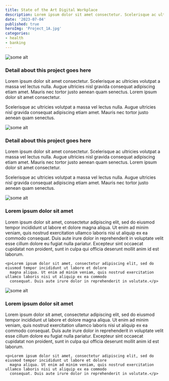 ```yaml
---
title: State of the Art Digital Workplace
description: Lorem ipsum dolor sit amet consectetur. Scelerisque ac ultricies volutpat a massa vel lectus nulla. Augue ultricies nisl gravida consequat adipiscing etiam amet. Mauris nec tortor justo aenean quam senectus.
date: '2023-07-04'
published: true
heroImg: 'Project_1A.jpg'
categories:
- health
- banking
---
```


<script>
    import { base } from "$app/paths";
    import ComboLeft from "../componets/templates/ComboLeft.svelte";
    import ComboRight from "../componets/templates/ComboRight.svelte";
    import TwoCols from "../componets/templates/TwoCols.svelte";
    import Divider from "../componets/templates/Divider.svelte";
    import Numbers from "../componets/sections/Numbers.svelte";
    import LikeWhatYouSee from "../componets/sections/LikeWhatYouSee.svelte";
</script>

<ComboRight>
<div class="image">
    <img src="{base}/images/Project_1B.jpg" alt="some alt"/>
</div>
<div class="textBox">
    <div>
        <h3><span class="brandTitle">Detail about this project goes here</span></h3>
        <p>Lorem ipsum dolor sit amet consectetur. Scelerisque ac ultricies volutpat a massa vel lectus nulla. Augue ultricies nisl gravida consequat adipiscing etiam amet. Mauris nec tortor justo aenean quam senectus.  Lorem ipsum dolor sit amet consectetur.</p>
        <p>Scelerisque ac ultricies volutpat a massa vel lectus nulla. Augue ultricies nisl gravida consequat adipiscing etiam amet. Mauris nec tortor justo aenean quam senectus.</p>
    </div>
</div>
</ComboRight>

<Divider/>

<ComboLeft>
<div class="image">
    <img src="{base}/images/Project_1A-long.jpg" alt="some alt"/>
</div>
<div class="textBox">
    <div>
        <h3><span class="brandTitle">Detail about this project goes here</span></h3>
        <p>Lorem ipsum dolor sit amet consectetur. Scelerisque ac ultricies volutpat a massa vel lectus nulla. Augue ultricies nisl gravida consequat adipiscing etiam amet. Mauris nec tortor justo aenean quam senectus.  Lorem ipsum dolor sit amet consectetur.</p>
        <p>Scelerisque ac ultricies volutpat a massa vel lectus nulla. Augue ultricies nisl gravida consequat adipiscing etiam amet. Mauris nec tortor justo aenean quam senectus.</p>
    </div>
</div>
</ComboLeft>

<TwoCols direction="reverse" title="Intelligent Search (img Right)">
<div>
    <img src="{base}/images/square-face.jpg" alt="some alt"/>
</div>
<div>
    <h3>Lorem ipsum dolor sit amet</h3>
    <p>Lorem ipsum dolor sit amet, consectetur adipiscing elit, sed do eiusmod tempor incididunt ut labore et dolore
      magna aliqua. Ut enim ad minim veniam, quis nostrud exercitation ullamco laboris nisi ut aliquip ex ea commodo
      consequat. Duis aute irure dolor in reprehenderit in voluptate velit esse cillum dolore eu fugiat nulla
      pariatur. Excepteur sint occaecat cupidatat non proident, sunt in culpa qui officia deserunt mollit anim id
      est laborum.</p>
    
    <p>Lorem ipsum dolor sit amet, consectetur adipiscing elit, sed do eiusmod tempor incididunt ut labore et dolore
      magna aliqua. Ut enim ad minim veniam, quis nostrud exercitation ullamco laboris nisi ut aliquip ex ea commodo
      consequat. Duis aute irure dolor in reprehenderit in volutate.</p>
</div>
</TwoCols>

<Divider/>

<Numbers/>

<TwoCols direction="" title="Intelligent Search (img Left)">
<div>
    <img src="{base}/images/image-44.jpg" alt="some alt"/>
</div>
<div>
    <h3>Lorem ipsum dolor sit amet</h3>
    <p>Lorem ipsum dolor sit amet, consectetur adipiscing elit, sed do eiusmod tempor incididunt ut labore et dolore
      magna aliqua. Ut enim ad minim veniam, quis nostrud exercitation ullamco laboris nisi ut aliquip ex ea commodo
      consequat. Duis aute irure dolor in reprehenderit in voluptate velit esse cillum dolore eu fugiat nulla
      pariatur. Excepteur sint occaecat cupidatat non proident, sunt in culpa qui officia deserunt mollit anim id
      est laborum.</p>

    <p>Lorem ipsum dolor sit amet, consectetur adipiscing elit, sed do eiusmod tempor incididunt ut labore et dolore
      magna aliqua. Ut enim ad minim veniam, quis nostrud exercitation ullamco laboris nisi ut aliquip ex ea commodo
      consequat. Duis aute irure dolor in reprehenderit in volutate.</p>
</div>
</TwoCols>

<Divider/>

<LikeWhatYouSee/>


